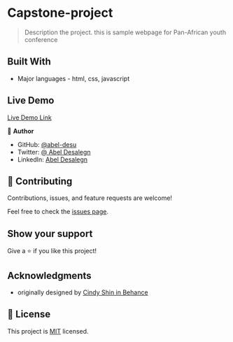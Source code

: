 
# Capstone-project

> Description the project.
this is sample webpage for Pan-African youth conference

## Built With

- Major languages - html, css, javascript

## Live Demo 

[Live Demo Link]( https://abel-desu.github.io/PAN-AFRICAN-YOUTH-CONFERENCE/)


👤 **Author**

- GitHub: [@abel-desu](https://github.com/Abel-desu)
- Twitter: [@ Abel Desalegn](https://twitter.com/abeldesalegn)
- LinkedIn: [Abel Desalegn](https://linkedin.com/in/abeldesalegn)

## 🤝 Contributing

Contributions, issues, and feature requests are welcome!

Feel free to check the [issues page](../../issues/).

## Show your support

Give a ⭐️ if you like this project!

## Acknowledgments

- originally designed by [Cindy Shin in Behance](https://www.behance.net/gallery/29845175/CC-Global-Summit-2015)

## 📝 License


This project is [MIT](./MIT.md) licensed.

